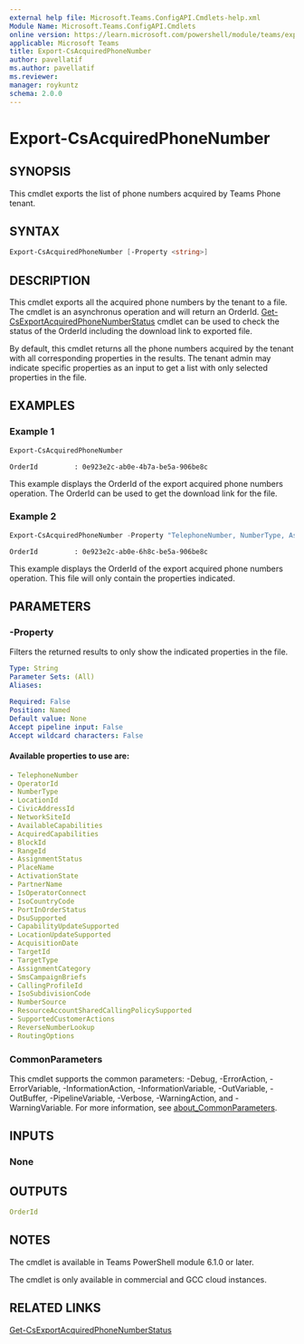 ```yaml
---
external help file: Microsoft.Teams.ConfigAPI.Cmdlets-help.xml
Module Name: Microsoft.Teams.ConfigAPI.Cmdlets
online version: https://learn.microsoft.com/powershell/module/teams/export-csacquiredphonenumber
applicable: Microsoft Teams
title: Export-CsAcquiredPhoneNumber
author: pavellatif
ms.author: pavellatif
ms.reviewer:
manager: roykuntz
schema: 2.0.0
---
```


# Export-CsAcquiredPhoneNumber

## SYNOPSIS
This cmdlet exports the list of phone numbers acquired by Teams Phone tenant. 

## SYNTAX

```powershell
Export-CsAcquiredPhoneNumber [-Property <string>]
```

## DESCRIPTION
This cmdlet exports all the acquired phone numbers by the tenant to a file. The cmdlet is an asynchronus operation and will return an OrderId. [Get-CsExportAcquiredPhoneNumberStatus](Get-CsExportAcquiredPhoneNumberStatus.md) cmdlet can be used to check the status of the OrderId including the download link to exported file. 

By default, this cmdlet returns all the phone numbers acquired by the tenant with all corresponding properties in the results. The tenant admin may indicate specific properties as an input to get a list with only selected properties in the file.

## EXAMPLES

### Example 1
```powershell
Export-CsAcquiredPhoneNumber
```
```output
OrderId         : 0e923e2c-ab0e-4b7a-be5a-906be8c
```
This example displays the OrderId of the export acquired phone numbers operation. The OrderId can be used to get the download link for the file.

### Example 2
```powershell
Export-CsAcquiredPhoneNumber -Property "TelephoneNumber, NumberType, AssignmentStatus"
```
```output
OrderId         : 0e923e2c-ab0e-6h8c-be5a-906be8c
```
This example displays the OrderId of the export acquired phone numbers operation. This file will only contain the properties indicated. 


## PARAMETERS

### -Property
Filters the returned results to only show the indicated properties in the file. 
```yaml
Type: String
Parameter Sets: (All)
Aliases:

Required: False
Position: Named
Default value: None
Accept pipeline input: False
Accept wildcard characters: False
```

#### Available properties to use are: 

```yaml
- TelephoneNumber
- OperatorId
- NumberType
- LocationId
- CivicAddressId
- NetworkSiteId
- AvailableCapabilities
- AcquiredCapabilities
- BlockId
- RangeId
- AssignmentStatus
- PlaceName
- ActivationState
- PartnerName
- IsOperatorConnect
- IsoCountryCode
- PortInOrderStatus
- DsuSupported
- CapabilityUpdateSupported
- LocationUpdateSupported
- AcquisitionDate
- TargetId
- TargetType
- AssignmentCategory
- SmsCampaignBriefs
- CallingProfileId
- IsoSubdivisionCode
- NumberSource
- ResourceAccountSharedCallingPolicySupported
- SupportedCustomerActions
- ReverseNumberLookup
- RoutingOptions
```

### CommonParameters
This cmdlet supports the common parameters: -Debug, -ErrorAction, -ErrorVariable, -InformationAction, -InformationVariable, -OutVariable, -OutBuffer, -PipelineVariable, -Verbose, -WarningAction, and -WarningVariable. For more information, see [about_CommonParameters](http://go.microsoft.com/fwlink/?LinkID=113216).

## INPUTS

### None

## OUTPUTS
```yaml
OrderId
```

## NOTES
The cmdlet is available in Teams PowerShell module 6.1.0 or later. 

The cmdlet is only available in commercial and GCC cloud instances.

## RELATED LINKS
[Get-CsExportAcquiredPhoneNumberStatus](Get-CsExportAcquiredPhoneNumberStatus.md)